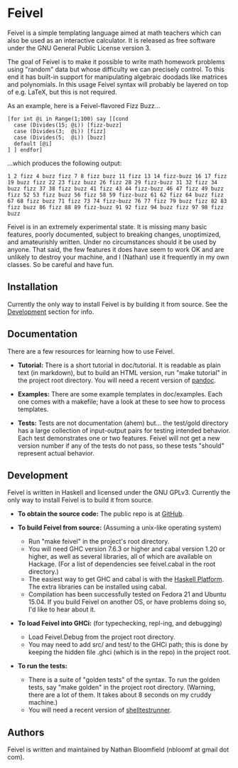 # Feivel

Feivel is a simple templating language aimed at math teachers which can also be used as an interactive calculator. It is released as free software under the GNU General Public License version 3.

The goal of Feivel is to make it possible to write math homework problems using "random" data but whose difficulty we can precisely control. To this end it has built-in support for manipulating algebraic doodads like matrices and polynomials. In this usage Feivel syntax will probably be layered on top of e.g. LaTeX, but this is not required.

As an example, here is a Feivel-flavored Fizz Buzz...

    [for int @i in Range(1;100) say [[cond
      case (Divides(15; @i)) [fizz-buzz]
      case (Divides(3;  @i)) [fizz]
      case (Divides(5;  @i)) [buzz]
      default [@i]
    ] ] endfor]

...which produces the following output:

    1 2 fizz 4 buzz fizz 7 8 fizz buzz 11 fizz 13 14 fizz-buzz 16 17 fizz 19 buzz fizz 22 23 fizz buzz 26 fizz 28 29 fizz-buzz 31 32 fizz 34 buzz fizz 37 38 fizz buzz 41 fizz 43 44 fizz-buzz 46 47 fizz 49 buzz fizz 52 53 fizz buzz 56 fizz 58 59 fizz-buzz 61 62 fizz 64 buzz fizz 67 68 fizz buzz 71 fizz 73 74 fizz-buzz 76 77 fizz 79 buzz fizz 82 83 fizz buzz 86 fizz 88 89 fizz-buzz 91 92 fizz 94 buzz fizz 97 98 fizz buzz 

Feivel is in an extremely experimental state. It is missing many basic features, poorly documented, subject to breaking changes, unoptimized, and amateurishly written. Under no circumstances should it be used by anyone. That said, the few features it does have seem to work OK and are unlikely to destroy your machine, and I (Nathan) use it frequently in my own classes. So be careful and have fun.



## Installation

Currently the only way to install Feivel is by building it from source. See the [Development](#development) section for info.



## Documentation

There are a few resources for learning how to use Feivel.

- **Tutorial:** There is a short tutorial in doc/tutorial. It is readable as plain text (in markdown), but to build an HTML version, run "make tutorial" in the project root directory. You will need a recent version of [pandoc](pandoc.org).

- **Examples:** There are some example templates in doc/examples. Each one comes with a makefile; have a look at these to see how to process templates.

- **Tests:** Tests are not documentation (ahem) but... the test/gold directory has a large collection of input-output pairs for testing intended behavior. Each test demonstrates one or two features. Feivel will not get a new version number if any of the tests do not pass, so these tests "should" represent actual behavior.



## Development

Feivel is written in Haskell and licensed under the GNU GPLv3. Currently the only way to install Feivel is to build it from source.

- **To obtain the source code:** The public repo is at [GitHub](https://github.com/nbloomf/feivel).

- **To build Feivel from source:** (Assuming a unix-like operating system)
  - Run "make feivel" in the project's root directory.
  - You will need GHC version 7.6.3 or higher and cabal version 1.20 or higher, as well as several libraries, all of which are available on Hackage. (For a list of dependencies see feivel.cabal in the root directory.)
  - The easiest way to get GHC and cabal is with the [Haskell Platform](https://www.haskell.org/platform/). The extra libraries can be installed using cabal.
  - Compilation has been successfully tested on Fedora 21 and Ubuntu 15.04. If you build Feivel on another OS, or have problems doing so, I'd like to hear about it.

- **To load Feivel into GHCi:** (for typechecking, repl-ing, and debugging)
  - Load Feivel.Debug from the project root directory.
  - You may need to add src/ and test/ to the GHCi path; this is done by keeping the hidden file .ghci (which is in the repo) in the project root.

- **To run the tests:**
  - There is a suite of "golden tests" of the syntax. To run the golden tests, say "make golden" in the project root directory. (Warning, there are a lot of them. It takes about 8 seconds on my cruddy machine.)
  - You will need a recent version of [shelltestrunner](joyful.org/shelltestrunner/).



## Authors

Feivel is written and maintained by Nathan Bloomfield (nbloomf at gmail dot com).
